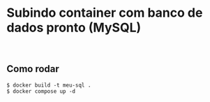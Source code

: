 # Subindo container com banco de dados pronto (MySQL)
<br>

## Como rodar
~~~
$ docker build -t meu-sql .
$ docker compose up -d
~~~